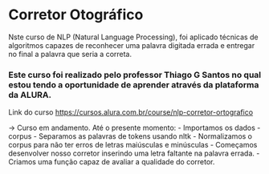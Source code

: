# Corretor Otográfico

Nste curso de NLP (Natural Language Processing), foi aplicado técnicas de algoritmos capazes de reconhecer uma palavra digitada errada e entregar no final a palavra que seria a correta.

### Este curso foi realizado pelo professor Thiago G Santos no qual estou tendo a oportunidade de aprender através da plataforma da ALURA.

Link do curso https://cursos.alura.com.br/course/nlp-corretor-ortografico

 -> Curso em andamento.
 Até o presente momento:
     - Importamos os dados - corpus
     - Separamos as palavras de tokens usando nltk
     - Normalizamos o corpus para não ter erros de letras maiúsculas e minúsculas
     - Começamos desenvolver nosso corretor inserindo uma letra faltante na palavra errada.
     - Criamos uma função capaz de avaliar a qualidade do corretor.

